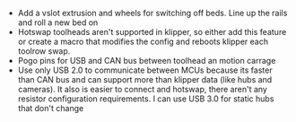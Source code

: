 - Add a vslot extrusion and wheels for switching off beds. Line up the rails and roll a new bed on
- Hotswap toolheads aren't supported in klipper, so either add this feature or create a macro that modifies the config and reboots klipper each toolrow swap.
- Pogo pins for USB and CAN bus between toolhead an motion carrage
- Use only USB 2.0 to communicate between MCUs because its faster than CAN bus and can support more than klipper data (like hubs and cameras). It also is easier to connect and hotswap, there aren't any resistor configuration requirements. I can use USB 3.0 for static hubs that don't change
